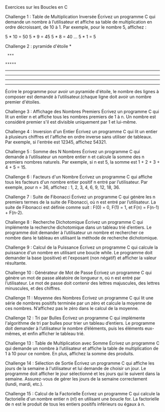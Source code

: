 Exercices sur les Boucles en C

Challenge 1 : Table de Multiplication Inversée
Écrivez un programme C qui demande un nombre à l’utilisateur et affiche sa table de multiplication en ordre décroissant, de 10 à 1. Par exemple, pour le nombre 5, affichez :

5 * 10 = 50 5 * 9 = 45 5 * 8 = 40 ... 5 * 1 = 5

Challenge 2 : pyramide d'étoile
      *

     ***

    *****

   *******

  *********

 ***********

*************

Écrire le programme pour avoir un pyramide d'étoile, le nombre des lignes à composer est demandé à l’utilisateur.(chaque ligne doit avoir un nombre premier d'étoiles.

Challenge 3 : Affichage des Nombres Premiers
Écrivez un programme C qui lit un entier n et affiche tous les nombres premiers de 1 à n. Un nombre est considéré premier s'il est divisible uniquement par 1 et lui-même.

Challenge 4 : Inversion d'un Entier
Écrivez un programme C qui lit un entier à plusieurs chiffres et l'affiche en ordre inverse sans utiliser de tableaux. Par exemple, si l'entrée est 12345, affichez 54321.

Challenge 5 : Somme des N Nombres
Écrivez un programme C qui demande à l’utilisateur un nombre entier n et calcule la somme des n premiers nombres naturels. Par exemple, si n est 5, la somme est 1 + 2 + 3 + 4 + 5 = 15.

Challenge 6 : Facteurs d'un Nombre
Écrivez un programme C qui affiche tous les facteurs d'un nombre entier positif n entré par l’utilisateur. Par exemple, pour n = 36, affichez : 1, 2, 3, 4, 6, 9, 12, 18, 36.

Challenge 7 : Suite de Fibonacci
Écrivez un programme C qui génère les n premiers termes de la suite de Fibonacci, où n est entré par l’utilisateur. La suite de Fibonacci est définie comme suit : F(0) = 0, F(1) = 1, et F(n) = F(n-1) + F(n-2).

Challenge 8 : Recherche Dichotomique
Écrivez un programme C qui implémente la recherche dichotomique dans un tableau trié d’entiers. Le programme doit demander à l’utilisateur un nombre et rechercher ce nombre dans le tableau en utilisant la méthode de recherche dichotomique.

Challenge 9 : Calcul de la Puissance
Écrivez un programme C qui calcule la puissance d'un nombre en utilisant une boucle while. Le programme doit demander la base (positive) et l'exposant (non négatif) et afficher la valeur résultante.

Challenge 10 : Générateur de Mot de Passe
Écrivez un programme C qui génère un mot de passe aléatoire de longueur n, où n est entré par l’utilisateur. Le mot de passe doit contenir des lettres majuscules, des lettres minuscules, et des chiffres.

Challenge 11 : Moyenne des Nombres
Écrivez un programme C qui lit une série de nombres positifs terminée par un zéro et calcule la moyenne de ces nombres. N’affichez pas le zéro dans le calcul de la moyenne.

Challenge 12 : Tri par Bulles
Écrivez un programme C qui implémente l'algorithme de tri par bulles pour trier un tableau d’entiers. Le programme doit demander à l’utilisateur le nombre d’éléments, puis les éléments eux-mêmes, et enfin afficher le tableau trié.

Challenge 13 : Table de Multiplication avec Somme
Écrivez un programme C qui demande un nombre à l’utilisateur et affiche la table de multiplication de 1 à 10 pour ce nombre. En plus, affichez la somme des produits.

Challenge 14 : Sélection de Sortie
Écrivez un programme C qui affiche les jours de la semaine à l'utilisateur et lui demande de choisir un jour. Le programme doit afficher le jour sélectionné et les jours qui le suivent dans la semaine. Assurez-vous de gérer les jours de la semaine correctement (lundi, mardi, etc.).

Challenge 15 : Calcul de la Factorielle
Écrivez un programme C qui calcule la factorielle d'un nombre entier n (n!) en utilisant une boucle for. La factorielle de n est le produit de tous les entiers positifs inférieurs ou égaux à n.

